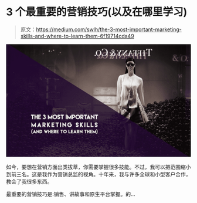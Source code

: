 # 3 个最重要的营销技巧(以及在哪里学习)

> 原文：<https://medium.com/swlh/the-3-most-important-marketing-skills-and-where-to-learn-them-6f19714cda49>

![](img/0c08c3cb9eb19af2f990405a155166e0.png)

如今，要想在营销方面出类拔萃，你需要掌握很多技能。不过，我可以把范围缩小到前三名。这是我作为营销总监的视角。十年来，我与许多全球和小型客户合作，教会了我很多东西。

最重要的营销技巧是:销售、讲故事和原生平台掌握。的…